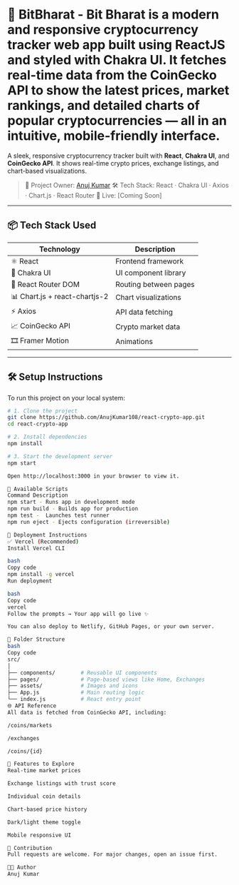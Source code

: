 # 💸 BitBharat - Bit Bharat is a modern and responsive cryptocurrency tracker web app built using ReactJS and styled with Chakra UI. It fetches real-time data from the CoinGecko API to show the latest prices, market rankings, and detailed charts of popular cryptocurrencies — all in an intuitive, mobile-friendly interface.


A sleek, responsive cryptocurrency tracker built with **React**, **Chakra UI**, and **CoinGecko API**.
It shows real-time crypto prices, exchange listings, and chart-based visualizations.

> 👤 Project Owner: [Anuj Kumar](https://github.com/Anujkumar108)
> 🛠️ Tech Stack: React · Chakra UI · Axios · Chart.js · React Router
> 🔗 Live: [Coming Soon]

---

## 📦 Tech Stack Used

| Technology | Description |
|------------|-------------|
| ⚛️ React | Frontend framework |
| 🎨 Chakra UI | UI component library |
| 🔀 React Router DOM | Routing between pages |
| 📊 Chart.js + react-chartjs-2 | Chart visualizations |
| ⚡ Axios | API data fetching |
| 📈 CoinGecko API | Crypto market data |
| 🎞️ Framer Motion | Animations |

---

## 🛠️ Setup Instructions

To run this project on your local system:

```bash
# 1. Clone the project
git clone https://github.com/AnujKumar108/react-crypto-app.git
cd react-crypto-app

# 2. Install dependencies
npm install

# 3. Start the development server
npm start

Open http://localhost:3000 in your browser to view it.

🧪 Available Scripts
Command	Description
npm start -	Runs app in development mode
npm run build -	Builds app for production
npm test -	Launches test runner
npm run eject -	Ejects configuration (irreversible)

🚀 Deployment Instructions
✅ Vercel (Recommended)
Install Vercel CLI

bash
Copy code
npm install -g vercel
Run deployment

bash
Copy code
vercel
Follow the prompts → Your app will go live ✨

You can also deploy to Netlify, GitHub Pages, or your own server.

📁 Folder Structure
bash
Copy code
src/
│
├── components/        # Reusable UI components
├── pages/             # Page-based views like Home, Exchanges
├── assets/            # Images and icons
├── App.js             # Main routing logic
└── index.js           # React entry point
🌐 API Reference
All data is fetched from CoinGecko API, including:

/coins/markets

/exchanges

/coins/{id}

🔮 Features to Explore
Real-time market prices

Exchange listings with trust score

Individual coin details

Chart-based price history

Dark/light theme toggle

Mobile responsive UI

🙌 Contribution
Pull requests are welcome. For major changes, open an issue first.

🧑‍💻 Author
Anuj Kumar

